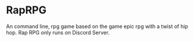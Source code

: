 # RapRPG
An command line, rpg game based on the game epic rpg with a twist of hip hop. Rap RPG only runs on Discord Server.
